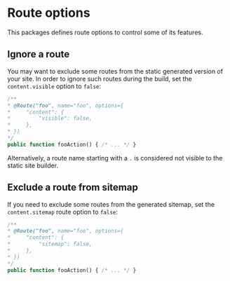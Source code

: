 # Route options

This packages defines route options to control some of its features.

## Ignore a route

You may want to exclude some routes from the static generated version of your site.
In order to ignore such routes during the build, set the `content.visible` option to `false`:

```php
/**
* @Route("foo", name="foo", options={ 
*     "content": { 
*         "visible": false,
*     },
* })
*/
public function fooAction() { /* ... */ }
```

Alternatively, a route name starting with a `.` is considered not visible to the static site builder.

## Exclude a route from sitemap

If you need to exclude some routes from the generated sitemap,
set the `content.sitemap` route option to `false`:

```php
/**
* @Route("foo", name="foo", options={ 
*     "content": { 
*         "sitemap": false,
*     },
* })
*/
public function fooAction() { /* ... */ }
```
